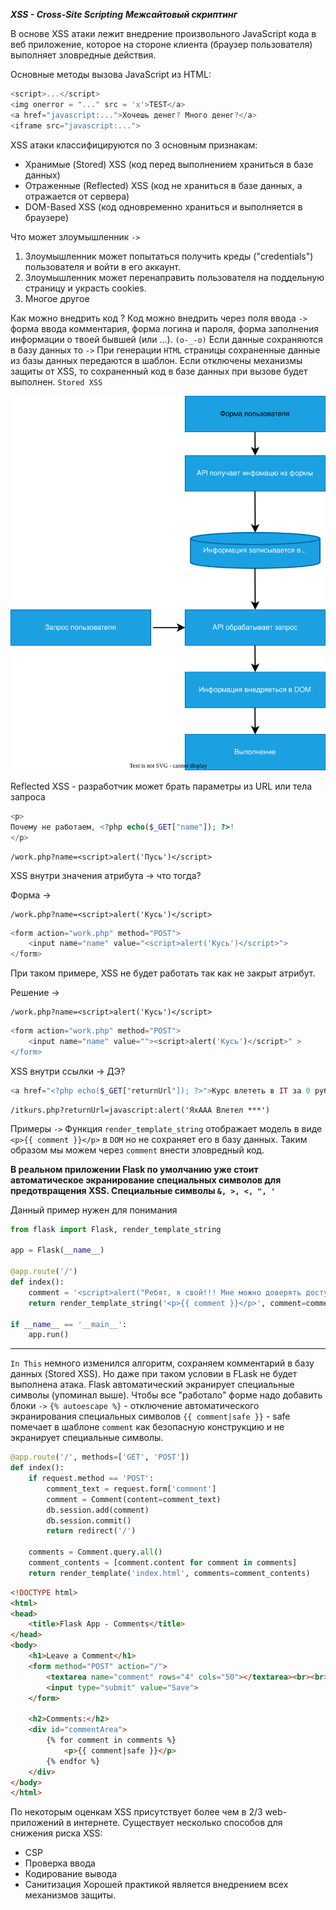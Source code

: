 *__XSS - Cross-Site Scripting__*
*__Межсайтовый скриптинг__*

В основе XSS атаки лежит внедрение произвольного JavaScript кода в веб приложение, которое на стороне клиента (браузер пользователя) выполняет зловредные действия.

Основные методы вызова JavaScript из HTML:
```JavaScript
<script>...</script>
<img onerror = "..." src = 'x'>TEST</a>
<a href="javascript:...">Хочешь денег? Много денег?</a>
<iframe src="javascript:...">
```

XSS атаки классифицируются по 3 основным признакам:
- Хранимые (Stored) XSS (код перед выполнением храниться в базе данных)
- Отраженные (Reflected) XSS (код не храниться в базе данных, а отражается от сервера)
- DOM-Based XSS (код одновременно храниться и выполняется в браузере)

Что может злоумышленник `->`
1. Злоумышленник может попытаться получить креды ("credentials") пользователя и войти в его аккаунт.
2. Злоумышленник может перенаправить пользователя на поддельную страницу и украсть cookies.
3. Многое другое

Как можно внедрить код ? Код можно внедрить через поля ввода `->` форма ввода комментария, форма логина и пароля, форма заполнения информации о твоей бывшей (или …). `(o-_-o)` Если данные сохраняются в базу данных то `->` При генерации `HTML` страницы сохраненные данные из базы данных передаются в шаблон. Если отключены механизмы защиты от XSS, то сохраненный код в базе данных при вызове будет выполнен. `Stored XSS`

![SVG](diagrams/XSS.svg)

Reflected XSS -  разработчик может брать параметры из URL или тела запроса

```PHP
<p>
Почему не работаем, <?php echo($_GET["name"]); ?>!
</p>
```

```URL
/work.php?name=<script>alert('Пусь')</script>
```

XSS внутри значения атрибута -> что тогда?

Форма ->
```URL
/work.php?name=<script>alert('Кусь')</script>
```

```PHP
<form action="work.php" method="POST">
	<input name="name" value="<script>alert('Кусь')</script>">
</form>
```

При таком примере, XSS не будет работать так как не закрыт атрибут.

Решение ->

```URL
/work.php?name=<script>alert('Кусь')</script>
```

```PHP
<form action="work.php" method="POST">
	<input name="name" value=""><script>alert('Кусь')</script>" >
</form>
```

XSS внутри ссылки -> ДЭ?

```PHP
<a href="<?php echo($_GET["returnUrl"]); ?>">Курс влететь в IT за 0 рублей </a>
```

```URL
/itkurs.php?returnUrl=javascript:alert('ЯхААА Влетел ***')
```


Примеры `->`
Функция `render_template_string` отображает модель в виде `<p>{{ comment }}</p>` в `DOM` но не сохраняет его в базу данных. Таким образом мы можем через `comment` внести зловредный код.

__В реальном приложении Flask по умолчанию уже стоит автоматическое экранирование специальных символов для предотвращения XSS. Специальные символы `&, >, <, ", '`__

Данный пример нужен для понимания

```Python Flask
from flask import Flask, render_template_string

app = Flask(__name__)

@app.route('/')
def index():
    comment = '<script>alert("Ребят, я свой!!! Мне можно доверять доступ к системе управления ядерного арсенала страны")</script>'
    return render_template_string('<p>{{ comment }}</p>', comment=comment)

if __name__ == '__main__':
    app.run()

```

---

`In This` немного изменился алгоритм, сохраняем комментарий в базу данных (Stored XSS). Но даже при таком условии в FLask не будет выполнена атака. Flask автоматический экранирует специальные символы (упоминал выше). Чтобы все "работало" форме надо добавить блоки `->`
`{% autoescape %}` - отключение автоматического экранирования специальных символов
`{{ comment|safe }}` - safe помечает в шаблоне `comment` как безопасную конструкцию и не экранирует специальные символы.

```Python Flask
@app.route('/', methods=['GET', 'POST'])
def index():
    if request.method == 'POST':
        comment_text = request.form['comment']
        comment = Comment(content=comment_text)
        db.session.add(comment)
        db.session.commit()
        return redirect('/')

    comments = Comment.query.all()
    comment_contents = [comment.content for comment in comments]
    return render_template('index.html', comments=comment_contents)
```

```HTML Form
<!DOCTYPE html>
<html>
<head>
    <title>Flask App - Comments</title>
</head>
<body>
    <h1>Leave a Comment</h1>
    <form method="POST" action="/">
        <textarea name="comment" rows="4" cols="50"></textarea><br><br>
        <input type="submit" value="Save">
    </form>

    <h2>Comments:</h2>
    <div id="commentArea">
        {% for comment in comments %}
            <p>{{ comment|safe }}</p>
        {% endfor %}
    </div>
</body>
</html>
```


По некоторым оценкам XSS присутствует более чем в 2/3 web-приложений в интернете.
Существует несколько способов для снижения риска XSS: 
- CSP
- Проверка ввода 
- Кодирование вывода 
- Санитизация
Хорошей практикой является внедрением всех механизмов защиты.
